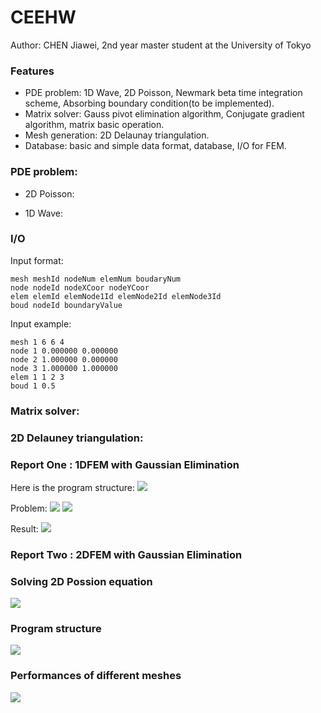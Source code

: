 # CEEHW
Author: CHEN Jiawei, 2nd year master student at the University of Tokyo

### Features
- PDE problem: 1D Wave, 2D Poisson, Newmark beta time integration scheme, Absorbing boundary condition(to be implemented).
- Matrix solver: Gauss pivot elimination algorithm, Conjugate gradient algorithm, matrix basic operation.
- Mesh generation: 2D Delaunay triangulation.
- Database: basic and simple data format, database, I/O for FEM.

### PDE problem:
- 2D Poisson:
![]()

- 1D Wave:
![]()



### I/O
Input format:

```buildoutcfg
mesh meshId nodeNum elemNum boudaryNum
node nodeId nodeXCoor nodeYCoor
elem elemId elemNode1Id elemNode2Id elemNode3Id
boud nodeId boundaryValue
```
Input example:
```buildoutcfg
mesh 1 6 6 4
node 1 0.000000 0.000000
node 2 1.000000 0.000000
node 3 1.000000 1.000000
elem 1 1 2 3
boud 1 0.5
```


### Matrix solver:



### 2D Delauney triangulation:



### Report One : 1DFEM with Gaussian Elimination

Here is the program structure:
![](https://github.com/MaynotbeGarychan/CEE_hw/blob/main/figures/structureOf1DFDM.JPG)

Problem:
![](https://github.com/MaynotbeGarychan/CEE_hw/blob/main/figures/Problem1.JPG)
![](https://github.com/MaynotbeGarychan/CEE_hw/blob/main/figures/mesh2OfProblem1.JPG)

Result:
![](https://github.com/MaynotbeGarychan/CEE_hw/blob/main/figures/FigureOf1DFDMProblem1.JPG)

### Report Two : 2DFEM with Gaussian Elimination
### Solving 2D Possion equation
![](https://github.com/MaynotbeGarychan/CEE_hw/blob/main/figures/Problem2JPG.JPG)

### Program structure
![](https://github.com/MaynotbeGarychan/CEE_hw/blob/main/figures/structureOf2DFEM.JPG)

### Performances of different meshes
![](https://github.com/MaynotbeGarychan/CEE_hw/blob/main/figures/Figure1Of2DFEMReport2.JPG)

